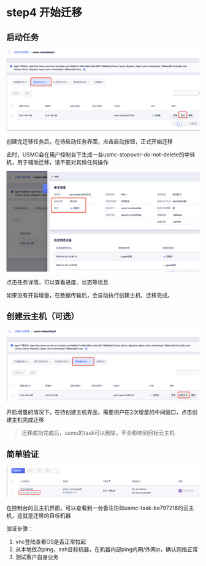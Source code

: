 # step4 开始迁移

## 启动任务

![](/images/start_agent.png)

创建完迁移任务后，在待启动任务界面，点击启动按钮，正式开始迁移

此时，USMC会在用户控制台下生成一台usmc-stopover-do-not-delete的中转机，用于辅助迁移，请不要对其做任何操作

![](/images/task_detail.png)

点击任务详情，可以查看进度、状态等信息

如果没有开启增量，在数据传输后，会自动执行创建主机，迁移完成。

## 创建云主机（可选）

![](/images/create_target_uhost.png)

开启增量的情况下，在待创建主机界面，需要用户在2次增量的中间窗口，点击创建主机完成迁移

> 迁移成功完成后，usmc的task可以删除，不会影响到目标云主机

## 简单验证

![](/images/target_uhost.png)

在控制台的云主机界面，可以查看到一台备注形如usmc-task-ba797218的云主机，这就是迁移的目标机器

验证步骤：
1. vnc登陆查看OS是否正常拉起
2. 从本地依次ping，ssh目标机器，在机器内部ping内网/外网ip，确认网络正常
3. 测试客户自身业务